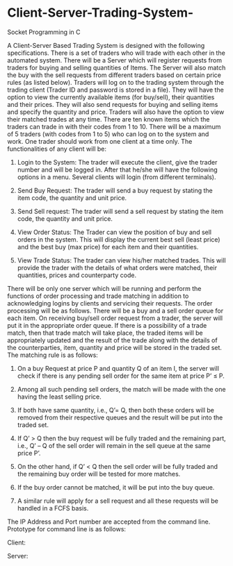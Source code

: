 # Client-Server-Trading-System-
Socket Programming in C

A Client-Server Based Trading System is designed with the following specifications. There is a set of
traders who will trade with each other in the automated system. There will be a Server which will register
requests from traders for buying and selling quantities of Items. The Server will also match the buy with the sell
requests from different traders based on certain price rules (as listed below). Traders will log on to the trading
system through the trading client (Trader ID and password is stored in a file). They will have the option
to view the currently available items (for buy/sell), their quantities and their prices. They will also send
requests for buying and selling items and specify the quantity and price. Traders will also have the option to
view their matched trades at any time. There are ten known items which the traders can trade in with their
codes from 1 to 10. There will be a maximum of 5 traders (with codes from 1 to 5) who can log on to the system
and work. One trader should work from one client at a time only. The functionalities of any client will be:

1. Login to the System: The trader will execute the client, give the trader number and will be logged in.
After that he/she will have the following options in a menu. Several clients will login (from different
terminals).

2. Send Buy Request: The trader will send a buy request by stating the item code, the quantity and unit
price.

3. Send Sell request: The trader will send a sell request by stating the item code, the quantity and unit
price.

4. View Order Status: The Trader can view the position of buy and sell orders in the system. This will
display the current best sell (least price) and the best buy (max price) for each item and their quantities.

5. View Trade Status: The trader can view his/her matched trades. This will provide the trader with the
details of what orders were matched, their quantities, prices and counterparty code.

There will be only one server which will be running and perform the functions of order processing and trade
matching in addition to acknowledging logins by clients and servicing their requests. The order processing will
be as follows. There will be a buy and a sell order queue for each item. On receiving buy/sell order request from
a trader, the server will put it in the appropriate order queue. If there is a possibility of a trade match, then that
trade match will take place, the traded items will be appropriately updated and the result of the trade along
with the details of the counterparties, item, quantity and price will be stored in the traded set. The matching
rule is as follows:

1. On a buy Request at price P and quantity Q of an item I, the server will check if there is any pending sell
order for the same item at price P’ ≤ P.

2. Among all such pending sell orders, the match will be made with the one having the least selling price.

3. If both have same quantity, i.e., Q’= Q, then both these orders will be removed from their respective
queues and the result will be put into the traded set.

4. If Q’ > Q then the buy request will be fully traded and the remaining part, i.e., Q’ – Q of the sell order will
remain in the sell queue at the same price P’.

5. On the other hand, if Q’ < Q then the sell order will be fully traded and the remaining buy order will be
tested for more matches.

6. If the buy order cannot be matched, it will be put into the buy queue.

7. A similar rule will apply for a sell request and all these requests will be handled in a FCFS basis.

The IP Address and Port number are accepted from the command line.
Prototype for command line is as follows:

Client: <executable code><Server IP Address><Server Port number>
  
Server: <executable code><Server Port number>
